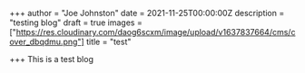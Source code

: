 +++
author = "Joe Johnston"
date = 2021-11-25T00:00:00Z
description = "testing blog"
draft = true
images = ["https://res.cloudinary.com/daog6scxm/image/upload/v1637837664/cms/cover_dbqdmu.png"]
title = "test"

+++
This is a test blog